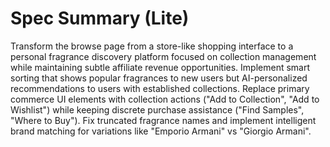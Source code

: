 # Spec Summary (Lite)

Transform the browse page from a store-like shopping interface to a personal fragrance discovery platform focused on collection management while maintaining subtle affiliate revenue opportunities. Implement smart sorting that shows popular fragrances to new users but AI-personalized recommendations to users with established collections. Replace primary commerce UI elements with collection actions ("Add to Collection", "Add to Wishlist") while keeping discrete purchase assistance ("Find Samples", "Where to Buy"). Fix truncated fragrance names and implement intelligent brand matching for variations like "Emporio Armani" vs "Giorgio Armani".